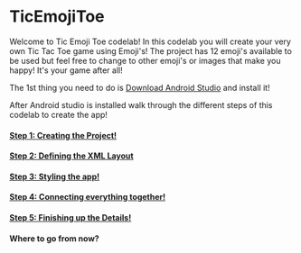 # TicEmojiToe

Welcome to Tic Emoji Toe codelab! In this codelab you will create your very own
Tic Tac Toe game using Emoji's! The project has 12 emoji's available to be used
but feel free to change to other emoji's or images that make you happy! It's your game after all!

The 1st thing you need to do is [Download Android Studio](https://developer.android.com/studio/index.html) and install it!

After Android studio is installed walk through the different steps of this codelab to create the app!

#### [Step 1: Creating the Project!](https://github.com/fnk0/TicEmojiToe/blob/master/step1.md)
#### [Step 2: Defining the XML Layout](https://github.com/fnk0/TicEmojiToe/blob/master/step2.md)
#### [Step 3: Styling the app!](https://github.com/fnk0/TicEmojiToe/blob/master/step3.md)
#### [Step 4: Connecting everything together!](https://github.com/fnk0/TicEmojiToe/blob/master/step4.md)
#### [Step 5: Finishing up the Details!](https://github.com/fnk0/TicEmojiToe/blob/master/step5.md)
#### Where to go from now?
